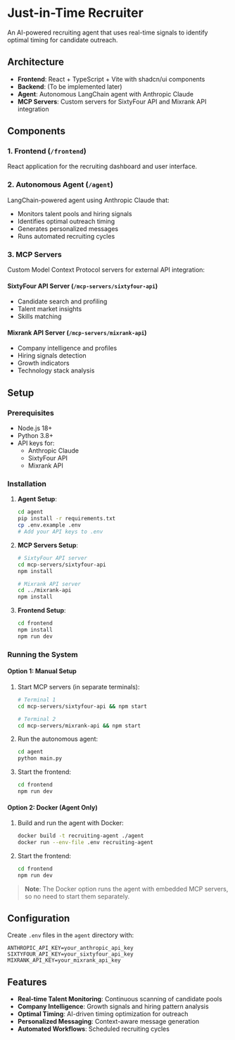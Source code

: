 # Just-in-Time Recruiter

An AI-powered recruiting agent that uses real-time signals to identify optimal timing for candidate outreach.

## Architecture

- **Frontend**: React + TypeScript + Vite with shadcn/ui components
- **Backend**: (To be implemented later)
- **Agent**: Autonomous LangChain agent with Anthropic Claude
- **MCP Servers**: Custom servers for SixtyFour API and Mixrank API integration

## Components

### 1. Frontend (`/frontend`)
React application for the recruiting dashboard and user interface.

### 2. Autonomous Agent (`/agent`)
LangChain-powered agent using Anthropic Claude that:
- Monitors talent pools and hiring signals
- Identifies optimal outreach timing
- Generates personalized messages
- Runs automated recruiting cycles

### 3. MCP Servers
Custom Model Context Protocol servers for external API integration:

#### SixtyFour API Server (`/mcp-servers/sixtyfour-api`)
- Candidate search and profiling
- Talent market insights
- Skills matching

#### Mixrank API Server (`/mcp-servers/mixrank-api`)
- Company intelligence and profiles
- Hiring signals detection
- Growth indicators
- Technology stack analysis

## Setup

### Prerequisites
- Node.js 18+
- Python 3.8+
- API keys for:
  - Anthropic Claude
  - SixtyFour API
  - Mixrank API

### Installation

1. **Agent Setup**:
   ```bash
   cd agent
   pip install -r requirements.txt
   cp .env.example .env
   # Add your API keys to .env
   ```

2. **MCP Servers Setup**:
   ```bash
   # SixtyFour API server
   cd mcp-servers/sixtyfour-api
   npm install
   
   # Mixrank API server
   cd ../mixrank-api
   npm install
   ```

3. **Frontend Setup**:
   ```bash
   cd frontend
   npm install
   npm run dev
   ```

### Running the System

#### Option 1: Manual Setup

1. Start MCP servers (in separate terminals):
   ```bash
   # Terminal 1
   cd mcp-servers/sixtyfour-api && npm start
   
   # Terminal 2
   cd mcp-servers/mixrank-api && npm start
   ```

2. Run the autonomous agent:
   ```bash
   cd agent
   python main.py
   ```

3. Start the frontend:
   ```bash
   cd frontend
   npm run dev
   ```

#### Option 2: Docker (Agent Only)

1. Build and run the agent with Docker:
   ```bash
   docker build -t recruiting-agent ./agent
   docker run --env-file .env recruiting-agent
   ```

2. Start the frontend:
   ```bash
   cd frontend
   npm run dev
   ```

> **Note**: The Docker option runs the agent with embedded MCP servers, so no need to start them separately.

## Configuration

Create `.env` files in the `agent` directory with:
```
ANTHROPIC_API_KEY=your_anthropic_api_key
SIXTYFOUR_API_KEY=your_sixtyfour_api_key
MIXRANK_API_KEY=your_mixrank_api_key
```

## Features

- **Real-time Talent Monitoring**: Continuous scanning of candidate pools
- **Company Intelligence**: Growth signals and hiring pattern analysis  
- **Optimal Timing**: AI-driven timing optimization for outreach
- **Personalized Messaging**: Context-aware message generation
- **Automated Workflows**: Scheduled recruiting cycles